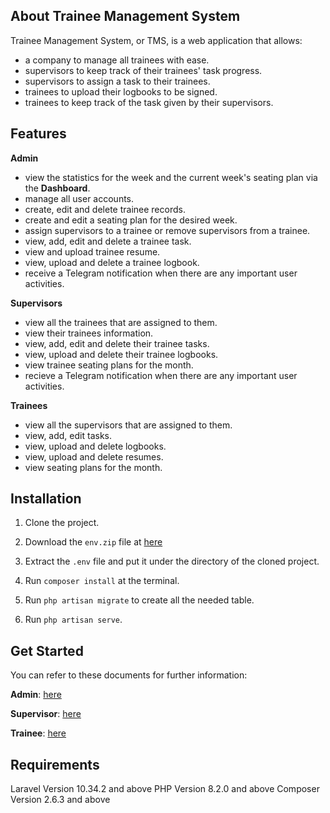 ## About Trainee Management System

Trainee Management System, or TMS, is a web application that allows:
- a company to manage all trainees with ease.
- supervisors to keep track of their trainees' task progress.
- supervisors to assign a task to their trainees.
- trainees to upload their logbooks to be signed.
- trainees to keep track of the task given by their supervisors.

## Features

**Admin**
- view the statistics for the week and the current week's seating plan via the **Dashboard**.
- manage all user accounts.
- create, edit and delete trainee records.
- create and edit a seating plan for the desired week.
- assign supervisors to a trainee or remove supervisors from a trainee.
- view, add, edit and delete a trainee task.
- view and upload trainee resume.
- view, upload and delete a trainee logbook.
- receive a Telegram notification when there are any important user activities.

**Supervisors**
- view all the trainees that are assigned to them.
- view their trainees information.
- view, add, edit and delete their trainee tasks.
- view, upload and delete their trainee logbooks.
- view trainee seating plans for the month.
- recieve a Telegram notification when there are any important user activities.

**Trainees**
- view all the supervisors that are assigned to them.
- view, add, edit tasks.
- view, upload and delete logbooks.
- view, upload and delete resumes.
- view seating plans for the month.


## Installation
1. Clone the project.

2. Download the `env.zip` file at [here](https://drive.sains.com.my/index.php/f/18674969)

3. Extract the `.env` file and put it under the directory of the cloned project.

4. Run `composer install` at the terminal.

5. Run `php artisan migrate` to create all the needed table.

6. Run `php artisan serve`.

## Get Started
You can refer to these documents for further information:

**Admin**: [here](https://drive.sains.com.my/index.php/f/18675026)

**Supervisor**: [here](https://drive.sains.com.my/index.php/f/18675100)

**Trainee**: [here](https://drive.sains.com.my/index.php/f/18675101)


## Requirements
Laravel Version 10.34.2 and above 
PHP Version 8.2.0 and above
Composer Version 2.6.3 and above

